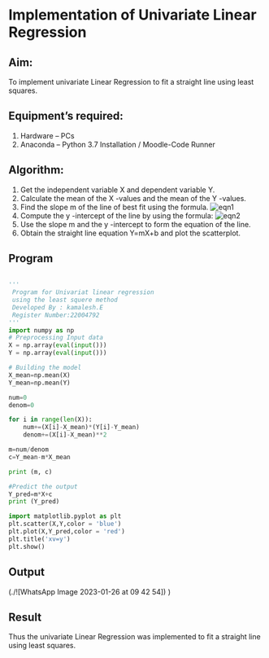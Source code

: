 # Implementation of Univariate Linear Regression
## Aim:
To implement univariate Linear Regression to fit a straight line using least squares.
## Equipment’s required:
1.	Hardware – PCs
2.	Anaconda – Python 3.7 Installation / Moodle-Code Runner
## Algorithm:
1.	Get the independent variable X and dependent variable Y.
2.	Calculate the mean of the X -values and the mean of the Y -values.
3.	Find the slope m of the line of best fit using the formula.
 ![eqn1](./eq1.jpg)
4.	Compute the y -intercept of the line by using the formula:
![eqn2](./eq2.jpg)  
5.	Use the slope m and the y -intercept to form the equation of the line.
6.	Obtain the straight line equation Y=mX+b and plot the scatterplot.
## Program
``` python
 
'''
 Program for Univariat linear regression
 using the least squere method
 Developed By : kamalesh.E
 Register Number:22004792
'''
import numpy as np
# Preprocessing Input data
X = np.array(eval(input()))
Y = np.array(eval(input()))

# Building the model 
X_mean=np.mean(X)
Y_mean=np.mean(Y)

num=0
denom=0

for i in range(len(X)):
    num+=(X[i]-X_mean)*(Y[i]-Y_mean)
    denom+=(X[i]-X_mean)**2

m=num/denom
c=Y_mean-m*X_mean

print (m, c)

#Predict the output
Y_pred=m*X+c
print (Y_pred)

import matplotlib.pyplot as plt
plt.scatter(X,Y,color = 'blue')
plt.plot(X,Y_pred,color = 'red')
plt.title('xv=y')
plt.show()
```

## Output
(./![WhatsApp Image 2023-01-26 at 09 42 54])
)

## Result
Thus the univariate Linear Regression was implemented to fit a straight line using least squares.
